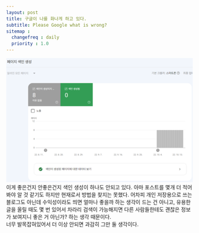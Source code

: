 ```yaml
---
layout: post
title: 구글이 나를 화나게 하고 있다.
subtitle: Please Google what is wrong?
sitemap :
  changefreq : daily
  priority : 1.0
---
```


![Google SEO Thing](../assets/images/221109_1/스크린샷_20221110_124538.png)
<br>
이게 좋은건지 안좋은건지 색인 생성이 하나도 안되고 있다. 아마 포스트를 몇개 더 적어봐야 알 것 같기도 하지만 현재로서 방법을 찾지는 못했다. 어차피 개인 저장용으로 쓰는 블로그도 아닌데 수익성이라도 띄면 얼마나 좋을까 하는 생각이 드는 건 아니고, 유용한 글을 올릴 때도 몇 번 있어서 차라리 검색이 가능해지면 다른 사람들한테도 괜찮은 정보가 보여지니 좋은 거 아닌가? 하는 생각 때문이다.  
너무 발목잡혀있어서 더 이상 안되면 과감히 그만 둘 생각이다.
